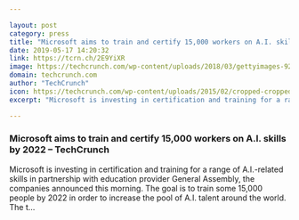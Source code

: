 ```yaml
---

layout: post
category: press
title: "Microsoft aims to train and certify 15,000 workers on A.I. skills by 2022"
date: 2019-05-17 14:20:32
link: https://tcrn.ch/2E9YiXR
image: https://techcrunch.com/wp-content/uploads/2018/03/gettyimages-928059862.jpeg?w=600
domain: techcrunch.com
author: "TechCrunch"
icon: https://techcrunch.com/wp-content/uploads/2015/02/cropped-cropped-favicon-gradient.png?w=180
excerpt: "Microsoft is investing in certification and training for a range of A.I.-related skills in partnership with education provider General Assembly, the companies announced this morning. The goal is to train some 15,000 people by 2022 in order to increase the pool of A.I. talent around the world. The t…"

---
```


### Microsoft aims to train and certify 15,000 workers on A.I. skills by 2022 – TechCrunch

Microsoft is investing in certification and training for a range of A.I.-related skills in partnership with education provider General Assembly, the companies announced this morning. The goal is to train some 15,000 people by 2022 in order to increase the pool of A.I. talent around the world. The t…